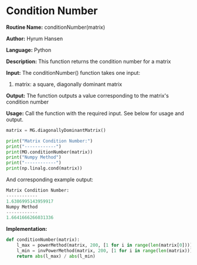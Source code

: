 # Condition Number

**Routine Name:** conditionNumber(matrix)

**Author:** Hyrum Hansen

**Language:** Python

**Description:** This function returns the condition number for a matrix

**Input:** The conditionNumber() function takes one input:
1. matrix: a square, diagonally dominant matrix

**Output:** The function outputs a value corresponding to the matrix's condition number

**Usage:** Call the function with the required input. See below for usage and output.

```python
matrix = MG.diagonallyDominantMatrix()

print("Matrix Condition Number:")
print("------------")
print(MO.conditionNumber(matrix))
print("Numpy Method")
print("------------")
print(np.linalg.cond(matrix))
```

And corresponding example output:

```python
Matrix Condition Number:
------------
1.6386995143959917
Numpy Method
------------
1.6641666266031336
```

**Implementation:**

```python
def conditionNumber(matrix):
    l_max = powerMethod(matrix, 200, [1 for i in range(len(matrix[0]))])
    l_min = invPowerMethod(matrix, 200, [1 for i in range(len(matrix))])
    return abs(l_max) / abs(l_min)
```


